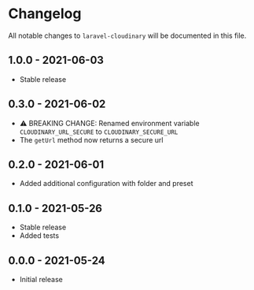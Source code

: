 # Changelog

All notable changes to `laravel-cloudinary` will be documented in this file.

## 1.0.0 - 2021-06-03

- Stable release

## 0.3.0 - 2021-06-02

- ⚠️ BREAKING CHANGE: Renamed environment variable
  `CLOUDINARY_URL_SECURE` to `CLOUDINARY_SECURE_URL`
- The `getUrl` method now returns a secure url

## 0.2.0 - 2021-06-01

- Added additional configuration with folder and preset

## 0.1.0 - 2021-05-26

- Stable release
- Added tests

## 0.0.0 - 2021-05-24

- Initial release
